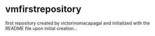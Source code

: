 vmfirstrepository
=================

first repository created by victorinomacapagal and initialized with the README file upon initial creation...
